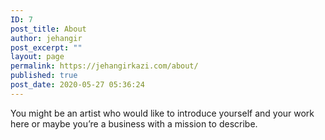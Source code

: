 ```yaml
---
ID: 7
post_title: About
author: jehangir
post_excerpt: ""
layout: page
permalink: https://jehangirkazi.com/about/
published: true
post_date: 2020-05-27 05:36:24
---
```

<!-- wp:paragraph -->
<p>You might be an artist who would like to introduce yourself and your work here or maybe you&rsquo;re a business with a mission to describe.</p>
<!-- /wp:paragraph -->